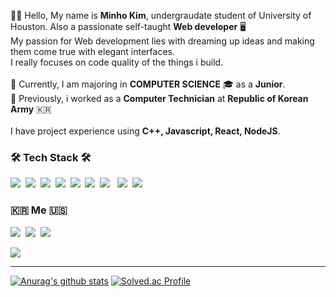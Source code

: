 🙌🏻  Hello, My name is **Minho Kim**, undergraudate student of University of Houston. Also a passionate self-taught **Web developer** 🖥
<br>
My passion for Web development lies with dreaming up ideas and making them come true with elegant interfaces.
<br>
I really focuses on code quality of the things i build.
<br>
<br>
💫  Currently, I am majoring in **COMPUTER SCIENCE** 🎓 as a **Junior**.
<br>
💫  Previously, i worked as a **Computer Technician** at **Republic of Korean Army** 🇰🇷
<br>
<br>
I have project experience using **C++, Javascript, React, NodeJS**.

<h3>🛠 Tech Stack 🛠</h3>
<p>
  <img src="https://img.shields.io/badge/C++-00599C?style=flat-square&logo=C%2B%2B&logoColor=white"/></a>&nbsp 
  <img src="https://img.shields.io/badge/C-A8B9CC?style=flat-square&logo=C&logoColor=white"/></a>&nbsp
  <img src="https://img.shields.io/badge/JavaScript-F7DF1E?style=flat-square&logo=JavaScript&logoColor=white"/></a>&nbsp 
  <img src="https://img.shields.io/badge/HTML5-E34F26?style=flat-square&logo=HTML5&logoColor=white"/></a>&nbsp 
  <img src="https://img.shields.io/badge/css-1572B6?style=flat-square&logo=css3&logoColor=white"/></a>&nbsp
  <img src="https://img.shields.io/badge/React-61DAFB?style=flat-square&logo=React&logoColor=white"/></a>&nbsp
  <img src="https://img.shields.io/badge/Node.js-339933?style=flat-square&logo=Node.js&logoColor=white"/></a> &nbsp
  <img src="https://img.shields.io/badge/Mysql-E6B91E?style=flat-square&logo=MySql&logoColor=white"/></a>&nbsp 
  <img src="https://img.shields.io/badge/MongoDB-47A248?style=flat-square&logo=MongoDB&logoColor=white"/></a> &nbsp
</p>

<h3>🇰🇷 Me 🇺🇸 </h3> 
<p>
<a href="https://blog.naver.com/music4537"><img src="https://img.shields.io/badge/Tech%20Blog-11B48A?style=flat-square&logo=Vimeo&logoColor=white&link=https://blog.naver.com/music4537"/></a>&nbsp
<a href="https://www.instagram.com/xxalsgh0203/"><img src="https://img.shields.io/badge/Instagram-E4405F?style=flat-square&logo=Instagram&logoColor=white&link=https://www.instagram.com/xxalsgh0203/"/></a>&nbsp
<a href="mailto:xxalsgh0203@gmail.com"><img src="https://img.shields.io/badge/Gmail-d14836?style=flat-square&logo=Gmail&logoColor=white&link=xxalsgh0203@gmail.com"/></a>
</p>
<a href="https://hits.seeyoufarm.com"><img src="https://hits.seeyoufarm.com/api/count/incr/badge.svg?url=https%3A%2F%2Fgithub.com%2Fxxalsgh0203&count_bg=%238EC8D9&title_bg=%23A2406F&icon=&icon_color=%2330C799&title=hits&edge_flat=true"/></a>

- - -

[![Anurag's github stats](https://github-readme-stats.vercel.app/api?username=xxalsgh0203&show_icons=true&theme=radical)](https://github.com/xxalsgh0203/github-readme-stats)
[![Solved.ac Profile](http://mazassumnida.wtf/api/v2/generate_badge?boj=craalsgh97)](https://solved.ac/craalsgh97)
